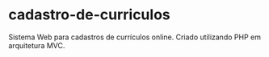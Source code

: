 # cadastro-de-curriculos
Sistema Web para cadastros de currículos online. Criado utilizando PHP em arquitetura MVC.
